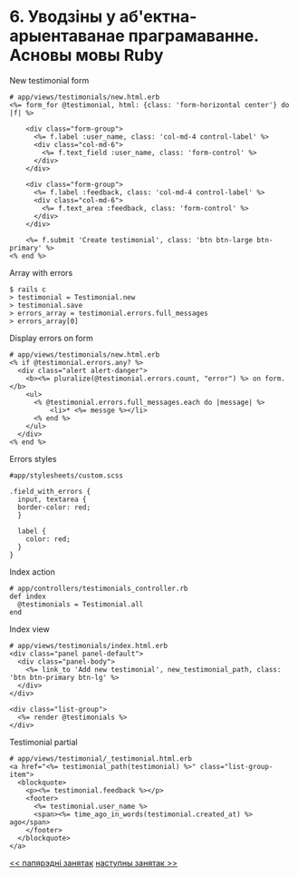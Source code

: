 # 6. Уводзіны у аб'ектна-арыентаванае праграмаванне. Асновы мовы Ruby

New testimonial form

    # app/views/testimonials/new.html.erb
    <%= form_for @testimonial, html: {class: 'form-horizontal center'} do |f| %>

        <div class="form-group">
          <%= f.label :user_name, class: 'col-md-4 control-label' %>
          <div class="col-md-6">
            <%= f.text_field :user_name, class: 'form-control' %>
          </div>
        </div>

        <div class="form-group">
          <%= f.label :feedback, class: 'col-md-4 control-label' %>
          <div class="col-md-6">
            <%= f.text_area :feedback, class: 'form-control' %>
          </div>
        </div>

        <%= f.submit 'Create testimonial', class: 'btn btn-large btn-primary' %>
    <% end %>

Array with errors

    $ rails c
    > testimonial = Testimonial.new
    > testimonial.save
    > errors_array = testimonial.errors.full_messages
    > errors_array[0]

Display errors on form

    # app/views/testimonials/new.html.erb
    <% if @testimonial.errors.any? %>
      <div class="alert alert-danger">
        <b><%= pluralize(@testimonial.errors.count, "error") %> on form.</b>
        <ul>
          <% @testimonial.errors.full_messages.each do |message| %>
              <li>* <%= messge %></li>
          <% end %>
        </ul>
      </div>
    <% end %>

Errors styles

    #app/stylesheets/custom.scss

    .field_with_errors {
      input, textarea {
      border-color: red;
      }

      label {
        color: red;
      }
    }

Index action

    # app/controllers/testimonials_controller.rb
    def index
      @testimonials = Testimonial.all
    end

Index view

    # app/views/testimonials/index.html.erb
    <div class="panel panel-default">
      <div class="panel-body">
        <%= link_to 'Add new testimonial', new_testimonial_path, class: 'btn btn-primary btn-lg' %>
      </div>
    </div>

    <div class="list-group">
      <%= render @testimonials %>
    </div>

Testimonial partial

    # app/views/testimonial/_testimonial.html.erb
    <a href="<%= testimonial_path(testimonial) %>" class="list-group-item">
      <blockquote>
        <p><%= testimonial.feedback %></p>
        <footer>
          <%= testimonial.user_name %>
          <span><%= time_ago_in_words(testimonial.created_at) %> ago</span>
        </footer>
      </blockquote>
    </a>

[<< папярэдні занятак](5_lecture.md)
[наступны занятак >>](7_lecture.md)